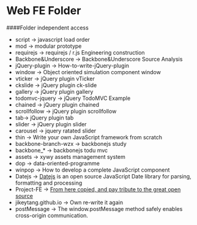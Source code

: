 # Web FE Folder

####Folder independent access
* script -> javascript load order
* mod -> modular prototype
* requirejs -> requirejs / r.js Engineering construction
* Backbone&Underscore -> Backbone&Underscore Source Analysis
* jQuery-plugin -> How-to-write-jQuery-plugin
* window -> Object oriented simulation component window
* vticker -> jQuery plugin vTicker
* ckslide -> jQuery plugin ck-slide
* gallery -> jQuery plugin gallery
* todomvc-jquery -> jQuery TodoMVC Example
* chained -> jQuery plugin chained
* scrollfollow -> jQuery plugin scrollfollow
* tab-> jQuery plugin tab
* slider -> jQuery plugin slider
* carousel -> jquery ratated slider
* thin -> Write your own JavaScript framework from scratch
* backbone-branch-wzx -> backbonejs study
* backbone_* -> backbonejs todu mvc
* assets -> xywy assets management system
* dop -> data-oriented-programme
* winpop -> How to develop a complete JavaScript component
* Datejs -> [Datejs](http://datejs.com/) is an open source JavaScript Date library for parsing, formatting and processing
* Project-FE -> [From here copied, and pay tribute to the great open source](https://github.com/hehongwei44/Project-FE)
* jikeytang.github.io -> Own re-write it again
* postMessage -> The window.postMessage method safely enables cross-origin communication.